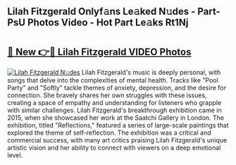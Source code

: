 ## Lilah Fitzgerald Onlyf𝚊ns Le𝚊ked N𝚞des - Part-PsU Photos Video - Hot Part Le𝚊ks Rt1Nj

# <h2><a href="http://ab43985.deff.icu/?id=Lilah+Fitzgerald">🔗 New 👉🔴 Lilah Fitzgerald VIDEO Photos</a></h2>

[![Lilah Fitzgerald N𝚞des](https://i.imgur.com/rIISA9y.gif)](http://ab43985.deff.icu/?id=Lilah+Fitzgerald)
Lilah Fitzgerald's music is deeply personal, with songs that delve into the complexities of mental health. Tracks like "Pool Party" and "Softly" tackle themes of anxiety, depression, and the desire for connection. She bravely shares her own struggles with these issues, creating a space of empathy and understanding for listeners who grapple with similar challenges. Lilah Fitzgerald's breakthrough exhibition came in 2015, when she showcased her work at the Saatchi Gallery in London. The exhibition, titled "Reflections," featured a series of large-scale paintings that explored the theme of self-reflection. The exhibition was a critical and commercial success, with many art critics praising Lilah Fitzgerald's unique artistic vision and her ability to connect with viewers on a deep emotional level.
